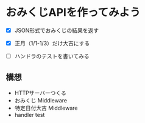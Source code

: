おみくじAPIを作ってみよう
========================================

- [x] JSON形式でおみくじの結果を返す
- [x] 正月（1/1-1/3）だけ大吉にする
- [ ] ハンドラのテストを書いてみる



構想
------------------------------------------

- HTTPサーバーつくる
- おみくじ Middleware
- 特定日付大吉 Middleware
- handler test
